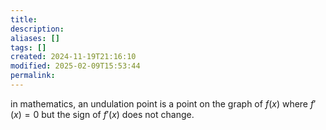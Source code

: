 ```yaml
---
title: 
description: 
aliases: []
tags: []
created: 2024-11-19T21:16:10
modified: 2025-02-09T15:53:44
permalink:
---
```


in mathematics, an undulation point is a point on the graph of $f(x)$ where $f'(x)=0$ but the sign of $f'(x)$ does not change.
